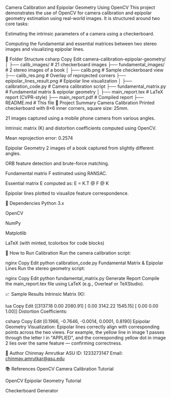 Camera Calibration and Epipolar Geometry Using OpenCV
This project demonstrates the use of OpenCV for camera calibration and epipolar geometry estimation using real-world images. It is structured around two core tasks:

Estimating the intrinsic parameters of a camera using a checkerboard.

Computing the fundamental and essential matrices between two stereo images and visualizing epipolar lines.

📂 Folder Structure
csharp
Copy
Edit
camera-calibration-epipolar-geometry/
│
├── calib_images/               # 21 checkerboard images
├── fundamental_images/         # 2 stereo images of a book
│
├── calib.png                   # Sample checkerboard view
├── calib_res.png               # Overlay of reprojected corners
├── epipolar_lines_result.png   # Epipolar line visualization
│
├── calibration_code.py         # Camera calibration script
├── fundamental_matrix.py       # Fundamental matrix & epipolar geometry
│
├── main_report.tex             # LaTeX report (CVPR-style)
├── main_report.pdf             # Compiled report
├── README.md                   # This file
🧠 Project Summary
Camera Calibration
Printed checkerboard with 8×6 inner corners, square size: 25mm.

21 images captured using a mobile phone camera from various angles.

Intrinsic matrix (K) and distortion coefficients computed using OpenCV.

Mean reprojection error: 0.2574

Epipolar Geometry
2 images of a book captured from slightly different angles.

ORB feature detection and brute-force matching.

Fundamental matrix F estimated using RANSAC.

Essential matrix E computed as: E = K.T @ F @ K

Epipolar lines plotted to visualize feature correspondence.

🔧 Dependencies
Python 3.x

OpenCV

NumPy

Matplotlib

LaTeX (with minted, tcolorbox for code blocks)

🚀 How to Run
Calibration
Run the camera calibration script:

nginx
Copy
Edit
python calibration_code.py
Fundamental Matrix & Epipolar Lines
Run the stereo geometry script:

nginx
Copy
Edit
python fundamental_matrix.py
Generate Report
Compile the main_report.tex file using LaTeX (e.g., Overleaf or TeXStudio).

📈 Sample Results
Intrinsic Matrix (K):

lua
Copy
Edit
[[3137.18    0.00   2080.91]
 [   0.00 3142.22   1545.15]
 [   0.00    0.00      1.00]]
Distortion Coefficients:

csharp
Copy
Edit
[0.1966, -0.7646, -0.0014, 0.0001, 0.8190]
Epipolar Geometry Visualization: Epipolar lines correctly align with corresponding points across the two views. For example, the yellow line in image 1 passes through the letter I in "APPLIED", and the corresponding yellow dot in image 2 lies over the same feature — confirming correctness.

👤 Author
Chinmay Amrutkar
ASU ID: 1233273147
Email: chinmay.amrutkar@asu.edu

📚 References
OpenCV Camera Calibration Tutorial

OpenCV Epipolar Geometry Tutorial

Checkerboard Generator